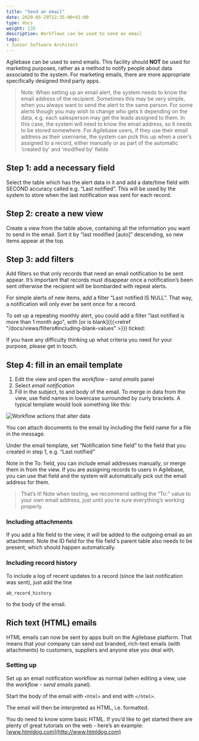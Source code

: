 ```yaml
---
title: "Send an email"
date: 2020-05-29T12:35:00+01:00
type: docs
weight: 135
description: Workflows can be used to send an email
tags:
- Junior Software Architect
---
```


Agilebase can be used to send emails. This facility should **NOT** be used for marketing purposes, rather as a method to notify people about data associated to the system. For marketing emails, there are more appropriate specifically designed third party apps.

> Note: When setting up an email alert, the system needs to know the email address of the recipient. Sometimes this may be very simple, when you always want to send the alert to the same person. For some alerts though you may wish to change who gets it depending on the data, e.g. each salesperson may get the leads assigned to them. In this case, the system will need to know the email address, so it needs to be stored somewhere. For Agilebase users, if they use their email address as their username, the system can pick this up when a user’s assigned to a record, either manually or as part of the automatic ‘created by’ and ‘modified by’ fields

## Step 1: add a necessary field

Select the table which has the alert data in it and add a date/time field with SECOND accuracy called e.g. “Last notified”. This will be used by the system to store when the last notification was sent for each record.

## Step 2: create a new view

Create a view from the table above, containing all the information you want to send in the email. Sort it by “last modified [auto]” descending, so new items appear at the top.

## Step 3: add filters

Add filters so that only records that need an email notification to be sent appear. It’s important that records must disappear once a notification’s been sent otherwise the recipient will be bombarded with repeat alerts.

For simple alerts of new items, add a filter “Last notified IS NULL”. That way, a notification will only ever be sent once for a record.

To set up a repeating monthly alert, you could add a filter "last notified is more than 1 month ago", with [or is blank]({{<relref "/docs/views/filters#including-blank-values" >}}) ticked:

If you have any difficulty thinking up what criteria you need for your purpose, please get in touch.

## Step 4: fill in an email template

1) Edit the view and open the _workflow - send emails_ panel
2) Select _email notification_
3) Fill in the subject, to and body of the email. To merge in data from the view, use field names in lowercase surrounded by curly brackets. A typical template would look something like this:
 
![Workflow actions that alter data](/send-email-new.png)

You can attach documents to the email by including the field name for a file in the message.

Under the email template, set “Notification time field” to the field that you created in step 1, e.g. “Last notified”

Note in the To: field, you can include email addresses manually, or merge them in from the view. If you are assigning records to users in Agilebase, you can use that field and the system will automatically pick out the email address for them.

> That’s it! Note when testing, we recommend setting the “To:” value to your own email address, just until you’re sure everything’s working properly.

### Including attachments
If you add a file field to the view, it will be added to the outgoing email as an attachment. Note the ID field for the file field's parent table also needs to be present, which should happen automatically.

### Including record history
To include a log of recent updates to a record (since the last notification was sent), just add the line

`ab_record_history`

to the body of the email.

## Rich text (HTML) emails
HTML emails can now be sent by apps built on the Agilebase platform.
That means that your company can send out branded, rich-text emails (with attachments) to customers, suppliers and anyone else you deal with.

### Setting up
Set up an email notification workflow as normal (when editing a view, use the _workflow - send emails_ panel).

Start the body of the email with `<html>` and end with `</html>`.

The email will then be interpreted as HTML, i.e. formatted.

You do need to know some basic HTML. If you’d like to get started there are plenty of great tutorials on the web - here’s an example: [www.htmldog.com](http://www.htmldog.com)